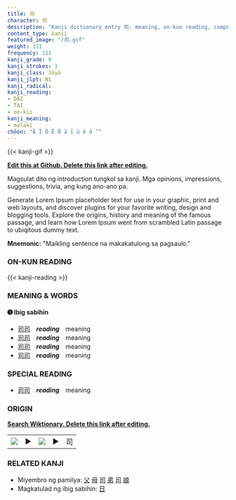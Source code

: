 ```yaml
---
title: 司
character: 司
description: "Kanji dictionary entry 司: meaning, on-kun reading, compounds, origin, related kanji"
content_type: kanji
featured_image: "/司.gif"
weight: 111
frequency: 111
kanji_grade: 9
kanji_strokes: 1
kanji_class: Jōyō
kanji_jlpt: N1
kanji_radical: 
kanji_reading: 
- DAI
- TAI
- oo-kii
kanji_meaning:
- malaki
chōon: "Ā Ī Ū Ē Ō ā ī ū ē ō ’"
---
```

[//]: # (Don't edit the line below. Kanji animated GIF code is automatically generated.)
{{< kanji-gif >}}

[//]: # (Edit below this line.)

**[Edit this at Github. Delete this link after editing.](https://github.com/tim0g/tim/tree/main/content/kanji/司/index.md)**

Magsulat dito ng introduction tungkol sa kanji. Mga opinions, impressions, suggestions, trivia, ang kung ano-ano pa.

Generate Lorem Ipsum placeholder text for use in your graphic, print and web layouts, and discover plugins for your favorite writing, design and blogging tools. Explore the origins, history and meaning of the famous passage, and learn how Lorem Ipsum went from scrambled Latin passage to ubiqitous dummy text.
 
**Mnemonic:** "Maikling sentence na makakatulong sa pagsaulo."

### ON-KUN READING

[//]: # (Don't edit the line below. ON-KUN READING code is automatically generated.)
{{< kanji-reading >}}

### MEANING & WORDS

#### ➊ **Ibig sabihin**
  - [司](../司)[司](../司)　***reading***　meaning
  - [司](../司)[司](../司)　***reading***　meaning
  - [司](../司)[司](../司)　***reading***　meaning
  - [司](../司)[司](../司)　***reading***　meaning

### SPECIAL READING
  - [司](../司)[司](../司)　***reading***　meaning

### ORIGIN

**[Search Wiktionary. Delete this link after editing.](https://wiktionary.org/wiki/司)**
<table class="kanji-table"><tr><td>
<img src="60px-司-bronze.svg.png">
</td><td>▶</td><td>
<img src="60px-司-oracle.svg.png">
</td><td>▶</td>
<td class="kanji-origin">司</td>
</tr></table>

### RELATED KANJI
- Miyembro ng pamilya: [父](../父) [母](../母) [司](../司) [弟](../弟) [司](../司) [娘](../娘)
- Magkatulad ng ibig sabihin: [日](../日)
